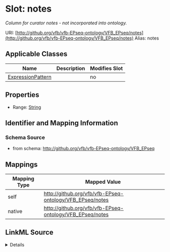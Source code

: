 

# Slot: notes 


_Column for curator notes - not incorporated into ontology._





URI: [http://github.org/vfb/vfb-EPseq-ontology/VFB_EPseq/notes](http://github.org/vfb/vfb-EPseq-ontology/VFB_EPseq/notes)
Alias: notes

<!-- no inheritance hierarchy -->





## Applicable Classes

| Name | Description | Modifies Slot |
| --- | --- | --- |
| [ExpressionPattern](ExpressionPattern.md) |  |  no  |







## Properties

* Range: [String](String.md)





## Identifier and Mapping Information







### Schema Source


* from schema: http://github.org/vfb/vfb-EPseq-ontology/VFB_EPseq




## Mappings

| Mapping Type | Mapped Value |
| ---  | ---  |
| self | http://github.org/vfb/vfb-EPseq-ontology/VFB_EPseq/notes |
| native | http://github.org/vfb/vfb-EPseq-ontology/VFB_EPseq/notes |




## LinkML Source

<details>
```yaml
name: notes
description: Column for curator notes - not incorporated into ontology.
from_schema: http://github.org/vfb/vfb-EPseq-ontology/VFB_EPseq
rank: 1000
alias: notes
owner: ExpressionPattern
domain_of:
- ExpressionPattern
range: string

```
</details>